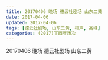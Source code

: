 ```yaml
---
title: 20170406 晚场 德云社剧场 山东二黄
date: 2017-04-06
updated: 2017-04-06
tags: [德云社剧场, 山东二黄, 相声, 高峰] 
categories: (2017)丁酉年场次 
---
```

20170406 晚场 德云社剧场 山东二黄